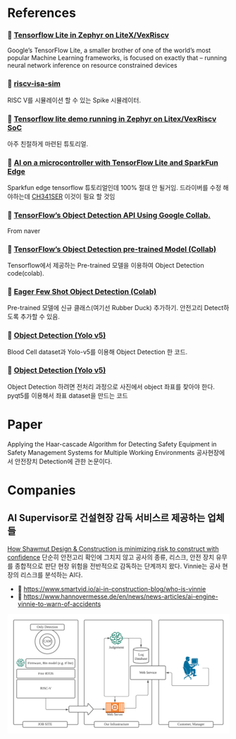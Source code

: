 # References

### 📘 [Tensorflow Lite in Zephyr on LiteX/VexRiscv](https://antmicro.com/blog/2019/12/tflite-in-zephyr-on-litex-vexriscv/)
Google’s TensorFlow Lite, a smaller brother of one of the world’s most popular Machine Learning frameworks, is focused on exactly that – running neural network inference on resource constrained devices

### 📘 [riscv-isa-sim](https://github.com/riscv/riscv-isa-sim)
RISC V를 시뮬레이션 할 수 있는 Spike 시뮬레이터.


### 📘 [Tensorflow lite demo running in Zephyr on Litex/VexRiscv SoC](https://github.com/antmicro/litex-vexriscv-tensorflow-lite-demo)
아주 친절하게 마련된 튜토리얼.


### 📘 [AI on a microcontroller with TensorFlow Lite and SparkFun Edge](https://codelabs.developers.google.com/codelabs/sparkfun-tensorflow/#0)
Sparkfun edge tensorflow 튜토리얼인데 100% 절대 안 될거임. 드라이버를 수정 해야하는데 [CH341SER](https://github.com/juliagoda/CH341SER) 이것이 필요 할 것임

### 📘 [TensorFlow’s Object Detection API Using Google Collab.](https://medium.com/swlh/tensorflows-object-detection-api-using-google-collab-cb92d7f7b3cf)
From naver

### 📘 [TensorFlow’s Object Detection pre-trained Model (Collab)](https://colab.research.google.com/github/tensorflow/hub/blob/master/examples/colab/object_detection.ipynb)

Tensorflow에서 제공하는 Pre-trained 모델을 이용하여 Object Detection code(colab).

### 📘 [Eager Few Shot Object Detection (Colab) ](https://colab.research.google.com/github/tensorflow/models/blob/master/research/object_detection/colab_tutorials/eager_few_shot_od_training_tf2_colab.ipynb)

Pre-trained 모델에 신규 클래스(여기선 Rubber Duck) 추가하기. 안전고리 Detect하도록 추가할 수 있음. 
### 📘 [Object Detection (Yolo v5) ](https://github.com/bala-codes/Yolo-V5_Object_Detection_Blood_Cell_Count_and_Detection)
Blood Cell dataset과 Yolo-v5를 이용해 Object Detection 한 코드. 

### 📘 [Object Detection (Yolo v5) ](https://github.com/tzutalin/labelImg)
Object Detection 하려면 전처리 과정으로 사진에서 object 좌표를 찾아야 한다. pyqt5를 이용해서 좌표 dataset을 만드는 코드

# Paper

Applying the Haar-cascade Algorithm for Detecting Safety Equipment in Safety Management Systems for Multiple Working Environments
공사현장에서 안전장치 Detection에 관한 논문이다.

# Companies
## AI Supervisor로 건설현장 감독 서비스르 제공하는 업체들

[How Shawmut Design & Construction is minimizing risk to construct with confidence](https://youtu.be/MfLPEvEMtlM?t=1727)
단순히 안전고리 확인에 그치지 않고 공사의 종류, 리스크, 안전 장치 유무를 종합적으로 판단 현장 위험을 전반적으로 감독하는 단계까지 왔다. Vinnie는 공사 현장의 리스크를 분석하는 AI다.

- 📰 https://www.smartvid.io/ai-in-construction-blog/who-is-vinnie
- 📰 https://www.hannovermesse.de/en/news/news-articles/ai-engine-vinnie-to-warn-of-accidents


![Blank Diagram](BlankDiagram.png)
